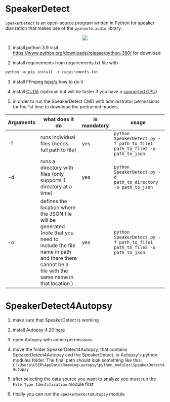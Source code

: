 # SpeakerDetect
`SpeakerDetect` is an open-source program written in Python for speaker diarization that makes use of the `pyannote.audio` library. 

<p align="center">
 <a href="https://www.youtube.com/watch?v=37R_R82lfwA"><img src="https://img.youtube.com/vi/37R_R82lfwA/0.jpg"></a>
</p>

1. install python 3.9 visit https://www.python.org/downloads/release/python-390/ for download

2. install requirements from requirements.txt file with
```python
python -m pip install -r requirements.txt
```

3. install FFmpeg [here's](https://www.geeksforgeeks.org/how-to-install-ffmpeg-on-windows/) how to do it

4. install [CUDA](https://developer.nvidia.com/cuda-downloads?target_os=Windows&target_arch=x86_64) (optional but will be faster if you have a [supported GPU](https://developer.nvidia.com/cuda-downloads?target_os=Windows&target_arch=x86_64)) 

5. in order to run the SpeakerDetect CMD with administrator permissions for the 1st time to download the pretrained models.

| Arguments     | what does it do | is mandatory | usage |
| --------------| ---- | ------------- | -----------------|
| -f            | runs individual files (needs full path to file) |  yes  | ```python SpeakerDetect.py -f path_to_file1 path_to_file2 -o path_to_json```|
| -d            | runs a directory with files (only supports 1 directory at a time)   | yes |```python SpeakerDetect.py -d path_to_directory -o path_to_json```  |
| -o            | defines the location where the JSON file will be generated (note that you need to include the file name in path and there there cannot be a file with the same name in that location )| yes | ```python SpeakerDetect.py -f path_to_file1 path_to_file2 -o path_to_json```|


# SpeakerDetect4Autopsy

1. make sure that SpeakerDetect is working

2. install Autopsy 4.20 [here](https://www.autopsy.co)

3. open Autopsy with admin permissions

4. move the folder SpeakerDetect4Autopsy, that contains SpeakerDetect4Autopsy and the SpeakerDetect, in Autopsy's python modules folder. The final path should look something like this: ```C:\Users\USER\AppData\Roaming\autopsy\python_modules\SpeakerDetect4Autopsy```

5. after selecting the data source you want to analyze you must run the `File Type Identification` module first

6. finally you can run the 	`SpeakerDetect4Autopsy` module
